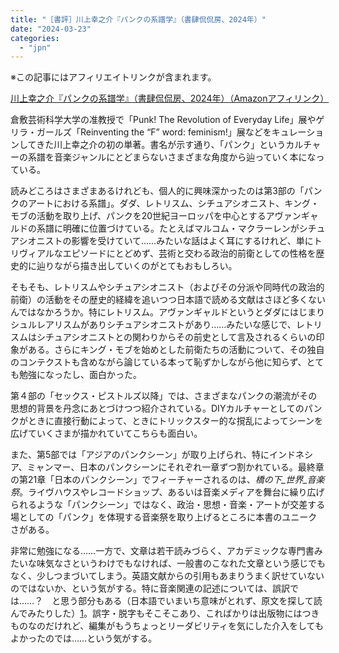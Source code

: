 ```yaml
---
title: "［書評］川上幸之介『パンクの系譜学』（書肆侃侃房、2024年）"
date: "2024-03-23"
categories: 
  - "jpn"
---
```


※この記事にはアフィリエイトリンクが含まれます。

[川上幸之介『パンクの系譜学』（書肆侃侃房、2024年）（Amazonアフィリンク）](https://amzn.to/3xbINx2)

倉敷芸術科学大学の准教授で「Punk! The Revolution of Everyday Life」展やゲリラ・ガールズ「Reinventing the “F” word: feminism!」展などをキュレーションしてきた川上幸之介の初の単著。書名が示す通り、「パンク」というカルチャーの系譜を音楽ジャンルにとどまらないさまざまな角度から辿っていく本になっている。

読みどころはさまざまあるけれども、個人的に興味深かったのは第3部の「パンクのアートにおける系譜」。ダダ、レトリスム、シチュアシオニスト、キング・モブの活動を取り上げ、パンクを20世紀ヨーロッパを中心とするアヴァンギャルドの系譜に明確に位置づけている。たとえばマルコム・マクラーレンがシチュアシオニストの影響を受けていて……みたいな話はよく耳にするけれど、単にトリヴィアルなエピソードにとどめず、芸術と交わる政治的前衛としての性格を歴史的に辿りながら描き出していくのがとてもおもしろい。

そもそも、レトリスムやシチュアシオニスト（およびその分派や同時代の政治的前衛）の活動をその歴史的経緯を追いつつ日本語で読める文献はさほど多くないんではなかろうか。特にレトリスム。アヴァンギャルドというとダダにはじまりシュルレアリスムがありシチュアシオニストがあり……みたいな感じで、レトリスムはシチュアシオニストとの関わりからその前史として言及されるくらいの印象がある。さらにキング・モブを始めとした前衛たちの活動について、その独自のコンテクストも含めながら論じている本って恥ずかしながら他に知らず、とても勉強になったし、面白かった。

第４部の「セックス・ピストルズ以降」では、さまざまなパンクの潮流がその思想的背景を丹念にあとづけつつ紹介されている。DIYカルチャーとしてのパンクがときに直接行動によって、ときにトリックスター的な撹乱によってシーンを広げていくさまが描かれていてこちらも面白い。

また、第5部では「アジアのパンクシーン」が取り上げられ、特にインドネシア、ミャンマー、日本のパンクシーンにそれぞれ一章ずつ割かれている。最終章の第21章「日本のパンクシーン」でフィーチャーされるのは、_橋の下_世界_音楽祭_。ライヴハウスやレコードショップ、あるいは音楽メディアを舞台に繰り広げられるような「パンクシーン」ではなく、政治・思想・音楽・アートが交差する場としての「パンク」を体現する音楽祭を取り上げるところに本書のユニークさがある。

非常に勉強になる……一方で、文章は若干読みづらく、アカデミックな専門書みたいな味気なさというわけでもなければ、一般書のこなれた文章という感じでもなく、少しつまづいてしまう。英語文献からの引用もあまりうまく訳せていないのではないか、という気がする。特に音楽関連の記述については、誤訳では……？　と思う部分もある（日本語でいまいち意味がとれず、原文を探して読んでみたりした）[1](#07748cc7-0331-47f8-a18d-41ce4aab0fd9)。誤字・脱字もそこそこあり、こればかりは出版物にはつきものなのだけれど、編集がもうちょっとリーダビリティを気にした介入をしてもよかったのでは……という気がする。
